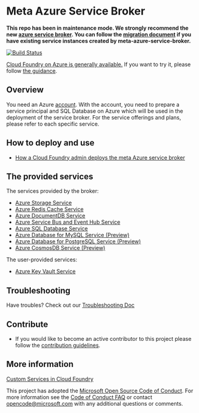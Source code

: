 # Meta Azure Service Broker

**This repo has been in maintenance mode. We strongly recommend the new [azure service broker](https://github.com/Azure/open-service-broker-azure). You can follow the [migration document](/docs/migration/migrate_to_new_azure_service_broker.md) if you have existing service instances created by meta-azure-service-broker.**

[![Build Status](https://api.travis-ci.org/Azure/meta-azure-service-broker.svg?branch=master)](https://travis-ci.org/Azure/meta-azure-service-broker)

[Cloud Foundry on Azure is generally available.](https://azure.microsoft.com/en-us/blog/general-availability-of-cloud-foundry-and-preview-access-of-pivotal-cloud-foundry/) If you want to try it, please follow [the guidance](https://github.com/cloudfoundry-incubator/bosh-azure-cpi-release/blob/master/docs/guidance.md).

## Overview

You need an Azure [account](https://azure.microsoft.com/account/). With the account, you need to prepare a service principal and SQL Database on Azure which will be used in the deployment of the service broker. For the service offerings and plans, please refer to each specific service.

## How to deploy and use

* [How a Cloud Foundry admin deploys the meta Azure service broker](docs/how-admin-deploy-the-broker.md)

## The provided services

The services provided by the broker:

* [Azure Storage Service](./docs/azure-storage.md)
* [Azure Redis Cache Service](./docs/azure-redis-cache.md)
* [Azure DocumentDB Service](./docs/azure-document-db.md)
* [Azure Service Bus and Event Hub Service](./docs/azure-service-bus.md)
* [Azure SQL Database Service](./docs/azure-sql-db.md)
* [Azure Database for MySQL Service (Preview)](./docs/azure-mysql-db.md)
* [Azure Database for PostgreSQL Service (Preview)](./docs/azure-postgresql-db.md)
* [Azure CosmosDB Service (Preview)](./docs/azure-cosmos-db.md)

The user-provided services:

* [Azure Key Vault Service](./docs/user-provided-services/How-to-use-Azure-Key-Vault-in-Cloud-Foundry.md)

## Troubleshooting 

Have troubles? Check out our [Troubleshooting Doc](./docs/troubleshooting.md)

## Contribute

* If you would like to become an active contributor to this project please follow the [contribution guidelines](docs/contribution-guide.md).

## More information

[Custom Services in Cloud Foundry](http://docs.cloudfoundry.org/services/)



This project has adopted the [Microsoft Open Source Code of Conduct](https://opensource.microsoft.com/codeofconduct/). For more information see the [Code of Conduct FAQ](https://opensource.microsoft.com/codeofconduct/faq/) or contact [opencode@microsoft.com](mailto:opencode@microsoft.com) with any additional questions or comments.
